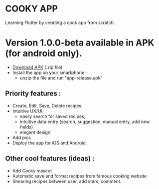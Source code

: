 # COOKY APP
Learning Flutter by creating a cook app from scratch.

# Version 1.0.0-beta available in APK (for android only).
- [Download APK](cooky-APK-1.0.0-beta.zip) (.zip file)
- Install the app on your smartphone :
   - unzip the file and run "app-release.apk"

 ## Priority features : 
- Create, Edit, Save, Delete recipes.
- Intuitive UX/UI :
  - easily search for saved recipes,
  - intuitive data entry (search, suggestion, manual entry, add new fields)
  - elegant design
- Add pics
- Deploy the app for iOS and Android. 

 ## Other cool features (ideas) : 
 - Add Cooky mascot
 - Automatic save and format recipes from famous cooking website
 - Shearing recipes between user, add stars, comment.

